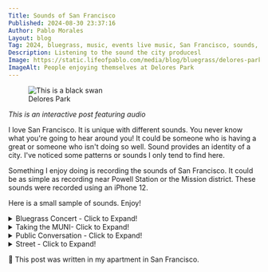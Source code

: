 ```yaml
---
Title: Sounds of San Francisco
Published: 2024-08-30 23:37:16
Author: Pablo Morales
Layout: blog
Tag: 2024, bluegrass, music, events live music, San Francisco, sounds, city sounds, city life, interactive
Description: Listening to the sound the city producesl
Image: https://static.lifeofpablo.com/media/blog/bluegrass/delores-park.jpeg
ImageAlt: People enjoying themselves at Delores Park
---
```

<figure>
  <img alt="This is a black swan" src="https://static.lifeofpablo.com/media/blog/bluegrass/delores-park.jpeg" />
  <figcaption>Delores Park</figcaption>
</figure>

*This is an interactive post featuring audio*

I love San Francisco. It is unique with different sounds. You never know what you're going to hear around you! It could be someone who is having a great or someone who isn't doing so well. Sound provides an identity of a city. I've noticed some patterns or sounds I only tend to find here.

Something I enjoy doing is recording the sounds of San Francisco. It could be as simple as recording near Powell Station or the Mission district. These sounds were recorded using an iPhone 12.

Here is a small sample of sounds. Enjoy! 
<details>
  <summary>Bluegrass Concert - Click to Expand!</summary>

One of my good friends plays the banjo. He's a great banjo player. If you like bluegrass he's the person to talk to!

Bluegrass was foreign to me until my friend taught me so much about it.
   <audio controls>
  <source src="https://static.lifeofpablo.com/media/blog/bluegrass/bluegrass-1.mp3" type="audio/mpeg">
  Your browser does not support the audio tag.
</audio> 
</details>



<details>
  <summary>Taking the MUNI- Click to Expand!</summary>
I really, really enjoy taking public transportation. Not only is it better for traffic, and reduces pollution. The MUNI (and BART) stations are great places to get some audio recordings. It feels great to have for San Francisco and the uniqueness of its underground tunnels.
   <audio controls>
  <source src="https://static.lifeofpablo.com/media/blog/bluegrass/muni.mp3" type="audio/mpeg">
  Your browser does not support the audio tag.
</audio> 
</details>

<details>
  <summary>Public Conversation - Click to Expand!</summary>
Wherever I turn,  I hear conversations ranging from, "What are we having for lunch?" to "Let's go to grab a drink!" It's nice to hear people talking and enjoying each other's company through conversations in public spaces such as buses, on the street or simply sitting down on a bench.

   <audio controls>
  <source src="https://static.lifeofpablo.com/media/blog/bluegrass/conversation.mp3" type="audio/mpeg">
  Your browser does not support the audio tag.
</audio> 
</details>

<details>
  <summary>Street - Click to Expand!</summary>

There's something so beautiful about hearing the background sounds of cars, people walking, bikes, the wind, etc. Growing up it was very quiet growing up in a small midwest town. I enjoy the "naturally" occurring city street sounds.
   <audio controls>
  <source src="https://static.lifeofpablo.com/media/blog/bluegrass/street.mp3" type="audio/mpeg">
  Your browser does not support the audio tag.
</audio> 
</details>



 📍 This post was written in my apartment in San Francisco. 
<style>
audio {
width: 100%;
background: blue;

.chinatown img { width: 30%; height: auto; }


</style>
